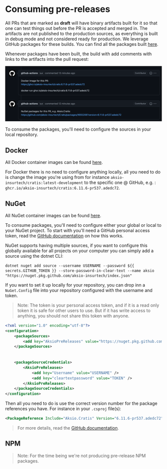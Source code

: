 # Consuming pre-releases

All PRs that are marked as **draft** will have binary artifacts built for it so that one can test things out before the PR is accepted and merged in.
The artifacts are not published to the production sources, as everything is built in debug mode and not considered ready
for production. We leverage GitHub packages for these builds. You can find all the packages built [here](https://github.com/orgs/aksio-insurtech/packages?repo_name=Cratis).

Whenever packages have been built, the build with add comments with links to the artifacts into the pull request:

![](./images/github-comments-pr.png)

To consume the packages, you'll need to configure the sources in your local repository.

## Docker

All Docker container images can be found [here](https://github.com/orgs/aksio-insurtech/packages?ecosystem=container).

For Docker there is no need to configure anything locally, all you need to do is change the image you're using
from for instance `aksio-insurtech/cratis:latest-development` to the specific one @ GitHub, e.g. : `ghcr.io/aksio-insurtech/cratis:6.11.6-pr537.adedc72`.

## NuGet

All NuGet container images can be found [here](https://github.com/orgs/aksio-insurtech/packages?ecosystem=nuget).

To consume packages, you'll need to configure either your global or local to your NuGet project. To start with you'll need a GitHub personal access token,
read the [GitHub documentation](https://docs.github.com/en/authentication/keeping-your-account-and-data-secure/creating-a-personal-access-token) on how this works.

NuGet supports having multiple sources, if you want to configure this globally available for all projects on your computer you can simply add a source using the dotnet CLI:

```shell
dotnet nuget add source --username USERNAME --password ${{ secrets.GITHUB_TOKEN }} --store-password-in-clear-text --name aksio "https://nuget.pkg.github.com/aksio-insurtech/index.json"
```

If you want to set it up locally for your repository, you can drop inn a `NuGet.Config` file into your repository configured with the username and token.

> Note: The token is your personal access token, and if it is a read only token it is safe for other users to use. But if it has write access to anything, you should
> not share this token with anyone.

```xml
<?xml version="1.0" encoding="utf-8"?>
<configuration>
    <packageSources>
        <add key="AksioPreReleases" value="https://nuget.pkg.github.com/aksio-insurtech/index.json" />
    </packageSources>


    <packageSourceCredentials>
        <AksioPreReleases>
            <add key="Username" value="USERNAME" />
            <add key="cleartextpassword" value="TOKEN" />
        </AksioPreReleases>
    </packageSourceCredentials>
</configuration>
```

Then all you need to do is use the correct version number for the package references you have.
For instance in your `.csproj` file(s):

```xml
<PackageReference Include="Aksio.Cratis" Version="6.11.6-pr537.adedc72"/>
```

> For more details, read the [GitHub documentation](https://docs.github.com/en/packages/working-with-a-github-packages-registry/working-with-the-nuget-registry#authenticating-to-github-packages).

## NPM

> Note: For the time being we're not producing pre-release NPM packages.

